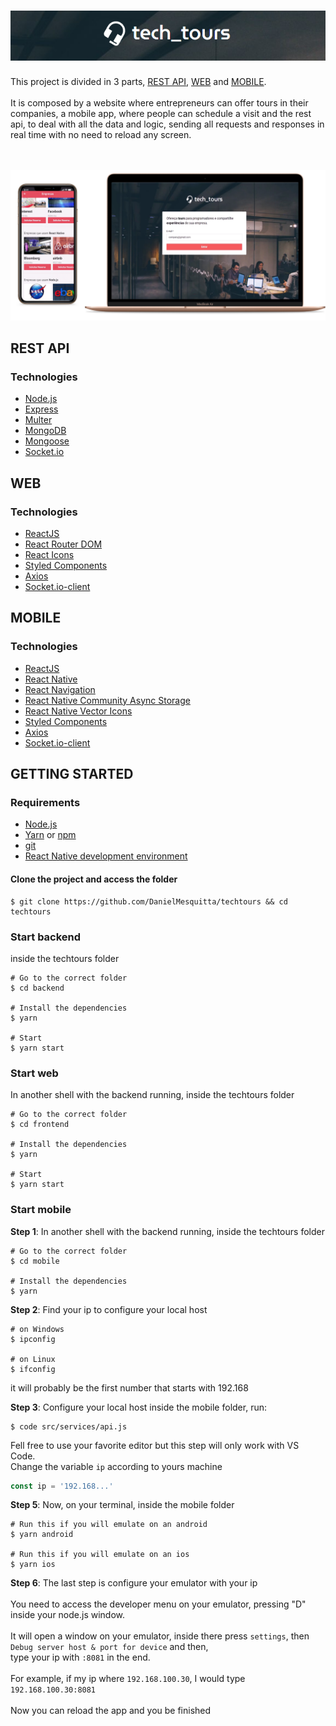 <h1 align="center">
  <img src="Logo.PNG">
</h1>

This project is divided in 3 parts, [REST API](#rest-api), [WEB](#web) and [MOBILE](#mobile). <br/><br/>
It is composed by a website where entrepreneurs can offer tours in their companies, a mobile app, where people can schedule a visit and the rest api,
to deal with all the data and logic, sending all requests and responses in real time with no need to reload any screen.

<br><br>
<img src="Mockup.PNG">
<br>

## REST API

### Technologies

- [Node.js](https://nodejs.org/)
- [Express](https://expressjs.com/)
- [Multer](https://github.com/expressjs/multer)
- [MongoDB](https://www.mongodb.com/)
- [Mongoose](https://mongoosejs.com/)
- [Socket.io](https://socket.io/)

## WEB

### Technologies

- [ReactJS](https://reactjs.org/)
- [React Router DOM](https://github.com/ReactTraining/react-router/tree/master/packages/react-router-dom)
- [React Icons](https://github.com/react-icons/react-icons)
- [Styled Components](https://styled-components.com/)
- [Axios](https://github.com/axios/axios)
- [Socket.io-client](https://socket.io/docs/client-api/)

## MOBILE

### Technologies

- [ReactJS](https://reactjs.org/)
- [React Native](https://reactnative.dev/)
- [React Navigation](https://reactnavigation.org/)
- [React Native Community Async Storage](https://github.com/react-native-community/async-storage)
- [React Native Vector Icons](https://github.com/oblador/react-native-vector-icons)
- [Styled Components](https://styled-components.com/)
- [Axios](https://github.com/axios/axios)
- [Socket.io-client](https://socket.io/docs/client-api/)

## GETTING STARTED

### Requirements

- [Node.js](https://nodejs.org/)
- [Yarn](https://yarnpkg.com/) or [npm](https://www.npmjs.com/)
- [git](https://git-scm.com/)
- [React Native development environment](https://reactnative.dev/docs/environment-setup)

#### Clone the project and access the folder

```shell
$ git clone https://github.com/DanielMesquitta/techtours && cd techtours
```

### Start backend

inside the techtours folder

```shell
# Go to the correct folder
$ cd backend

# Install the dependencies
$ yarn

# Start
$ yarn start
```

### Start web

In another shell with the backend running, inside the techtours folder

```shell
# Go to the correct folder
$ cd frontend

# Install the dependencies
$ yarn

# Start
$ yarn start
```

### Start mobile

**Step 1**: In another shell with the backend running, inside the techtours folder

```shell
# Go to the correct folder
$ cd mobile

# Install the dependencies
$ yarn
```

**Step 2**: Find your ip to configure your local host

```shell
# on Windows
$ ipconfig

# on Linux
$ ifconfig
```

it will probably be the first number that starts with 192.168

**Step 3**: Configure your local host
inside the mobile folder, run:

```shell
$ code src/services/api.js
```

Fell free to use your favorite editor but this step will only work with VS Code.<br/>
Change the variable `ip` according to yours machine

```js
const ip = '192.168...'
```

**Step 5**: Now, on your terminal, inside the mobile folder

```shell
# Run this if you will emulate on an android
$ yarn android

# Run this if you will emulate on an ios
$ yarn ios
```

**Step 6**: The last step is configure your emulator with your ip <br/><br/>
You need to access the developer menu on your emulator, pressing "D" inside your node.js window.<br/><br/> It will open a window on your emulator, inside there
press `settings`, then `Debug server host & port for device` and then,<br/> type your ip with `:8081` in the end.
<br/><br/>
For example, if my ip where `192.168.100.30`, I would type `192.168.100.30:8081` <br/><br/>
Now you can reload the app and you be finished
